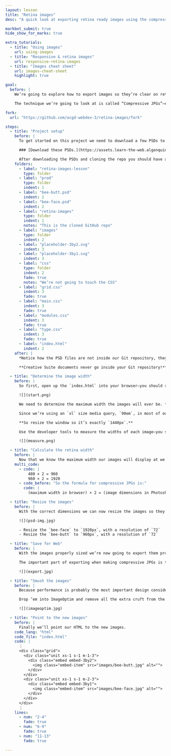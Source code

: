 ```yaml
---
layout: lesson
title: "Retina images"
desc: "A quick look at exporting retina ready images using the compressive JPG technique."

markbot_submit: true
hide_show_for_marks: true

extra_tutorials:
  - title: "Using images"
    url: using-images
  - title: "Responsive & retina images"
    url: responsive-retina-images
  - title: "Images cheat sheet"
    url: images-cheat-sheet
    highlight: true

goal:
  before: |
    We’re going to explore how to export images so they’re clear on retina screens.

    The technique we’re going to look at is called “Compressive JPGs”—essentially we make them double the width and scale them down while significantly reducing the quality.

fork:
  url: "https://github.com/acgd-webdev-3/retina-images/fork"

steps:
  - title: "Project setup"
    before: |
      To get started on this project we need to download a few PSDs to use on the website.

      ### [Download these PSDs.](https://assets.learn-the-web.algonquindesign.ca/web-dev-3/retina-images-download.zip)

      After downloading the PSDs and cloning the repo you should have a folder structure like this:
    folders:
      - label: "retina-images-lesson"
        type: folder
      - label: "prod"
        type: folder
        indent: 1
      - label: "bee-butt.psd"
        indent: 2
      - label: "bee-face.psd"
        indent: 2
      - label: "retina-images"
        type: folder
        indent: 1
        notes: "This is the cloned GitHub repo"
      - label: "images"
        type: folder
        indent: 2
      - label: "placeholder-3by2.svg"
        indent: 3
      - label: "placeholder-3by1.svg"
        indent: 3
      - label: "css"
        type: folder
        indent: 2
        fade: true
        notes: "We’re not going to touch the CSS"
      - label: "grid.css"
        indent: 3
        fade: true
      - label: "main.css"
        indent: 3
        fade: true
      - label: "modules.css"
        indent: 3
        fade: true
      - label: "type.css"
        indent: 3
        fade: true
      - label: "index.html"
        indent: 2
    after: |
      *Notice how the PSD files are not inside our Git repository, they’re in a folder beside the Git repository named `prod`.*

      **Creative Suite documents never go inside your Git repository!**

  - title: "Determine the image width"
    before: |
      So first, open up the `index.html` into your browser—you should see two placeholder images.

      ![](start.png)

      We need to determine the maximum width the images will ever be. *But we first have to pick a maximum size we want to view the site at.*

      Since we’re using an `xl` size media query, `90em`, in most of our websites let’s use that as the upper limit.

      **So resize the window so it’s exactly `1440px`.**

      Use the developer tools to measure the widths of each image—you should get these sizes:

      ![](measure.png)

  - title: "Calculate the retina width"
    before: |
      Now that we know the maximum width our images will display at we take that width and double it:
    multi_code:
      - code: |
          480 × 2 = 960
          960 × 2 = 1920
      - code_before: "So the formula for compressive JPGs is:"
        code: |
          (maximum width in browser) × 2 = (image dimensions in Photoshop)

  - title: "Resize the images"
    before: |
      With the correct dimensions we can now resize the images so they match the retina width we want.

      ![](psd-img.jpg)

      - Resize the `bee-face` to `1920px`, with a resolution of `72`
      - Resize the `bee-butt` to `960px`, with a resolution of `72`

  - title: "Save for Web"
    before: |
      With the images properly sized we’re now going to export them properly with “Save for Web”.

      The important part of exporting when making compressive JPGs is to make the **quality really low**, 20% low. Since the images will be scaled down by the browser the quality degradation won’t be noticeable.

      ![](export.jpg)

  - title: "Smush the images"
    before: |
      Because performance is probably the most important design consideration for The Web we need to make sure the images are as small as possible.

      Drop ’em into ImageOptim and remove all the extra cruft from the JPGs so they can be as small as possible.

      ![](imageoptim.jpg)

  - title: "Point to the new images"
    before: |
      Finally we’ll point our HTML to the new images.
    code_lang: "html"
    code_file: "index.html"
    code: |
      ⋮
      <div class="grid">
        <div class="unit xs-1 s-1 m-1-3">
          <div class="embed embed-3by2">
            <img class="embed-item" src="images/bee-butt.jpg" alt="">
          </div>
        </div>
        <div class="unit xs-1 s-1 m-2-3">
          <div class="embed embed-3by1">
            <img class="embed-item" src="images/bee-face.jpg" alt="">
          </div>
        </div>
      </div>
      ⋮
    lines:
      - num: "2-4"
        fade: true
      - num: "6-9"
        fade: true
      - num: "11-13"
        fade: true

---
```

